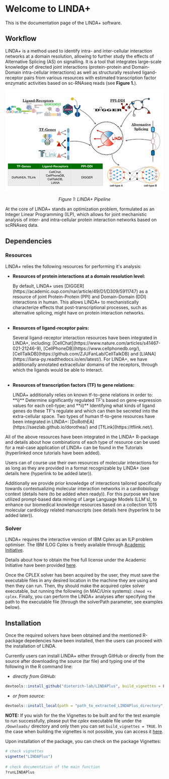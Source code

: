 # Welcome to LINDA+

This is the documentation page of the LINDA+ software.

## Workflow
LINDA+ is a method used to identify intra- and inter-cellular interaction networks at a domain resolution, allowing to further study the effects of Alternative Splicing (AS) on signalling. It is a tool that integrates large-scale knowledge of directed joint interactions (protein-protein and Domain-Domain intra-cellular interactions) as well as structurally resolved ligand-receptor pairs from various resources with estimated transcription factor enzymatic activities based on sc-RNAseq reads (see **Figure 1.**).

<div style="text-align: center;">
    <img src="img/lindaplus_pipeline.jpeg" alt="LINDA+ Pipeline" />
    <p><em>Figure 1: LINDA+ Pipeline</em></p>
</div>

At the core of LINDA+ stands an optimization problem, formulated as an Integer Linear Programming (ILP), which allows for joint mechanistic analysis of inter- and intra-cellular protein interaction networks based on scRNAseq data.


## Dependencies

### Resources
LINDA+ relies the following resources for performing it's analysis:

* <p style="font-weight: bold;">Resources of protein interactions at a domain resolution level:</p> By default, LINDA+ uses [DIGGER](https://academic.oup.com/nar/article/49/D1/D309/5911747) as a resource of joint Protein-Protein (PPI) and Domain-Domain (DDI) interactions in human. This allows LINDA+ to mechanistically characterize effects that post-transcriptional processes, such as alternative splicing, might have on protein interaction networks.<br><br>
* <p style="font-weight: bold;">Resources of ligand-receptor pairs:</p> Several ligand-receptor interaction resources have been integrated in LINDA+, including: [CellChat](https://www.nature.com/articles/s41467-021-21246-9), [CellPhoneDB](https://www.cellphonedb.org/), [CellTalkDB](https://github.com/ZJUFanLab/CellTalkDB) and [LIANA](https://liana-py.readthedocs.io/en/latest/). For LINDA+, we have additionally annotated extracellular domains of the receptors, through which the ligands would be able to interact.<br><br>
* <p style="font-weight: bold;">Resources of transcription factors (TF) to gene relations:</p> LINDA+ additionally relies on known tf-to-gene relations in order to: **i)** Determine significantly regulated TF's based on gene-expression values for each cell-type; and **ii)** Identifying what kinds of ligand genes do these TF's regulate and which can then be secreted into the extra-cellular space. Two types of human tf-to-gene resources have been integrated in LINDA+: [DoRothEA](https://saezlab.github.io/dorothea/) and [TfLink](https://tflink.net/).

All of the above resources have been integrated in the LINDA+ R-package and details about how combinations of each type of resource can be used for a real-case application of LINDA+ can be found in the Tutorials (hyperlinked once tutorials have been added).

Users can of course use their own resources of molecular interactions for as long as they are provided in a format recognizable by LINDA+ (see details here (hyperlink to be added later)).

Additionally we provide prior knowledge of interactions tailored specifically towards contextualizing molecular interaction networks in a cardiobiology context (details here (to be added when ready)). For this purpose we have utilized prompt-based data mining of Large Language Models (LLM's), to enhance our biomedical knowledge resources based on a collection 1015 molecular cardiology related manuscripts (see details here (hyperlink to be added later)).

### Solver
LINDA+ requires the interactive version of IBM Cplex as an ILP problem optimiser. The IBM ILOG Cplex is freely available through [Academic Initiative](https://www.ibm.com/products/ilog-cplex-optimization-studio?S_PKG=CoG&cm_mmc=Search_Google-_-Data+Science_Data+Science-_-WW_IDA-_-+IBM++CPLEX_Broad_CoG&cm_mmca1=000000RE&cm_mmca2=10000668&cm_mmca7=9041989&cm_mmca8=kwd-412296208719&cm_mmca9=_k_Cj0KCQiAr93gBRDSARIsADvHiOpDUEHgUuzu8fJvf3vmO5rI0axgtaleqdmwk6JRPIDeNcIjgIHMhZIaAiwWEALw_wcB_k_&cm_mmca10=267798126431&cm_mmca11=b&mkwid=_k_Cj0KCQiAr93gBRDSARIsADvHiOpDUEHgUuzu8fJvf3vmO5rI0axgtaleqdmwk6JRPIDeNcIjgIHMhZIaAiwWEALw_wcB_k_%7C470%7C135655&cvosrc=ppc.google.%2Bibm%20%2Bcplex&cvo_campaign=000000RE&cvo_crid=267798126431&Matchtype=b&gclid=Cj0KCQiAr93gBRDSARIsADvHiOpDUEHgUuzu8fJvf3vmO5rI0axgtaleqdmwk6JRPIDeNcIjgIHMhZIaAiwWEALw_wcB).

Details about how to obtain the free full license under the Academic Initiative have been provided [here](https://community.ibm.com/community/user/blogs/xavier-nodet1/2020/07/09/cplex-free-for-students).

Once the CPLEX solver has been acquired by the user, they must save the executable files in any desired location in the machine they are using and then they can run. Then, thy should make the acquired cplex solver executable, but running the following (in MAC/Unix systems): `chmod +x cplex`. Finally, you can perform the LINDA+ analyses after specifying the path to the executable file (through the solverPath parameter, see examples below).

## Installation
Once the required solvers have been obtained and the mentioned R-package depedencies have been installed, then the users can proceed with the installation of LINDA.

Currently users can install LINDA+ either through GitHub or directly from the source after downloading the source (tar file) and typing one of the following in the R command line:

* *directly from GitHub:*
```r
devtools::install_github("dieterich-lab/LINDAPlus", build_vignettes = FALSE)
```

* *or from source:*
```r
devtools::install_local(path = "path_to_extracted_LINDAPlus_directory", build_manual = TRUE, build_vignettes = FALSE, force = TRUE)
```

**NOTE:** If you wish for the the Vignettes to be built and for the test example to run successfully, please put the _cplex_ executable file under the `/Downloads/` directory and only then you can set ```build_vignettes = TRUE```. In the case when building the vignettes is not possible, you can access it [here](https://github.com/dieterich-lab/LINDAPlus/blob/master/vignettes/LINDAPlus.html).

Upon installation of the package, you can check on the package Vignettes:

```r
# check vignettes
vignette("LINDAPlus")

# check documentation of the main function
?runLINDAPlus
```
